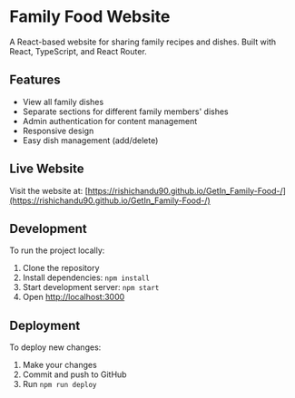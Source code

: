 # Family Food Website

A React-based website for sharing family recipes and dishes. Built with React, TypeScript, and React Router.

## Features

- View all family dishes
- Separate sections for different family members' dishes
- Admin authentication for content management
- Responsive design
- Easy dish management (add/delete)

## Live Website

Visit the website at: [https://rishichandu90.github.io/GetIn_Family-Food-/](https://rishichandu90.github.io/GetIn_Family-Food-/)

## Development

To run the project locally:

1. Clone the repository
2. Install dependencies: `npm install`
3. Start development server: `npm start`
4. Open [http://localhost:3000](http://localhost:3000)

## Deployment

To deploy new changes:

1. Make your changes
2. Commit and push to GitHub
3. Run `npm run deploy`
